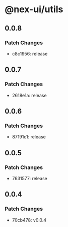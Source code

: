 # @nex-ui/utils

## 0.0.8

### Patch Changes

- c8c1956: release

## 0.0.7

### Patch Changes

- 2618e1a: release

## 0.0.6

### Patch Changes

- 87191c1: release

## 0.0.5

### Patch Changes

- 7631577: release

## 0.0.4

### Patch Changes

- 70cb478: v0.0.4
